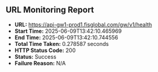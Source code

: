 ## URL Monitoring Report

- **URL:** https://api-gw1-prod1.fisglobal.com/gw/v1/health
- **Start Time:** 2025-06-09T13:42:10.465969
- **End Time:** 2025-06-09T13:42:10.744556
- **Total Time Taken:** 0.278587 seconds
- **HTTP Status Code:** 200
- **Status:** Success
- **Failure Reason:** N/A

